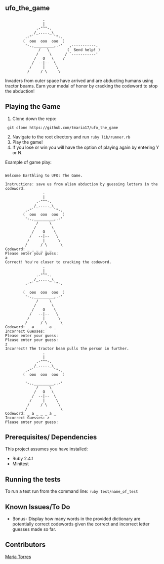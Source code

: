 ## ufo_the_game
```
                 .
                 |
              .-"^"-.
             /_....._\
         .-"`         `"-.
        (  ooo  ooo  ooo  )
         '-.,_________,.-'   ,-----------.
               /   \        (  Send help! )
              /     \      / `-----------'
             /   O   \    /
            /  --|--  \
           /     |     \
          /     / \     \
```

Invaders from outer space have arrived and are abducting humans using tractor beams. Earn your medal of honor by cracking the codeword to stop the abduction!

## Playing the Game
1. Clone down the repo:

` git clone https://github.com/tmaria17/ufo_the_game`

2. Navigate to the root directory and run
`ruby lib/runner.rb`
3. Play the game!
4. If you lose or win you will have the option of playing again by entering Y or N.

Example of game play:
```

Welcome Earthling to UFO: The Game.

Instructions: save us from alien abduction by guessing letters in the codeword.
                 .
                 |
              .-"^"-.
             /_....._\
         .-"`         `"-.
        (  ooo  ooo  ooo  )
         '-.,_________,.-'
              /     \
             /       \
            /    O    \
           /   --|--   \
          /      |      \
         /      / \      \
Codeword: _ _ _ _ _ _
Please enter your guess:
a
Correct! You're closer to cracking the codeword.
                 .
                 |
              .-"^"-.
             /_....._\
         .-"`         `"-.

        (  ooo  ooo  ooo  )
         '-.,_________,.-'
              /     \
             /       \
            /    O    \
           /   --|--   \
          /      |      \
         /      / \      \
Codeword: _ a _ _ _ a _
Incorrect Guesses:
Please enter your guess:
Please enter your guess:
z
Incorrect! The tractor beam pulls the person in further.
                 .
                 |
              .-"^"-.
             /_....._\
         .-"`         `"-.
        (  ooo  ooo  ooo  )

         '-.,_________,.-'
              /     \
             /   O   \
            /  --|--  \
           /     |     \
          /     / \     \
         /               \
Codeword: _ a _ _ _ a _
Incorrect Guesses: z
Please enter your guess:
 ```
## Prerequisites/ Dependencies
This project assumes you have installed:
* Ruby 2.4.1
* Minitest

## Running the tests
 To run a test run from the command line:
  `ruby test/name_of_test`
## Known Issues/To Do
  * Bonus- Display how many words in the provided dictionary are potentially correct codewords given the correct and incorrect letter guesses made so far.

## Contributors
[Maria Torres](https://github.com/tmaria17)
